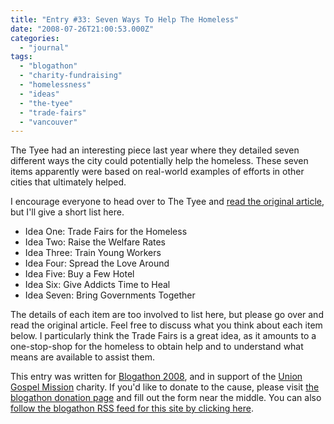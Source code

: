 ```yaml
---
title: "Entry #33: Seven Ways To Help The Homeless"
date: "2008-07-26T21:00:53.000Z"
categories: 
  - "journal"
tags: 
  - "blogathon"
  - "charity-fundraising"
  - "homelessness"
  - "ideas"
  - "the-tyee"
  - "trade-fairs"
  - "vancouver"
---
```


The Tyee had an interesting piece last year where they detailed seven different ways the city could potentially help the homeless. These seven items apparently were based on real-world examples of efforts in other cities that ultimately helped.

I encourage everyone to head over to The Tyee and [read the original article](http://thetyee.ca/Views/2007/01/08/HomelessSolutions/), but I'll give a short list here.

- Idea One: Trade Fairs for the Homeless
- Idea Two: Raise the Welfare Rates
- Idea Three: Train Young Workers
- Idea Four: Spread the Love Around
- Idea Five: Buy a Few Hotel
- Idea Six: Give Addicts Time to Heal
- Idea Seven: Bring Governments Together

The details of each item are too involved to list here, but please go over and read the original article. Feel free to discuss what you think about each item below. I particularly think the Trade Fairs is a great idea, as it amounts to a one-stop-shop for the homeless to obtain help and to understand what means are available to assist them.

This entry was written for [Blogathon 2008](http://www.migratorynerd.com/tag/blogathon), and in support of the [Union Gospel Mission](http://ugm.ca) charity. If you'd like to donate to the cause, please visit [the blogathon donation page](http://miss604.com/blogathon) and fill out the form near the middle. You can also [follow the blogathon RSS feed for this site by clicking here](http://www.migratorynerd.com/tag/blogathon/feed).

